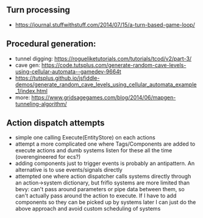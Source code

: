 ## Turn processing
- https://journal.stuffwithstuff.com/2014/07/15/a-turn-based-game-loop/

## Procedural generation:
- tunnel digging: https://rogueliketutorials.com/tutorials/tcod/v2/part-3/
- cave gen: https://code.tutsplus.com/generate-random-cave-levels-using-cellular-automata--gamedev-9664t
- https://tutsplus.github.io/jsfiddle-demos/generate_random_cave_levels_using_cellular_automata_example_1/index.html
- more: https://www.gridsagegames.com/blog/2014/06/mapgen-tunneling-algorithm/

## Action dispatch attempts
- simple one calling Execute(EntityStore) on each actions
- attempt a more complicated one where Tags/Components are added to execute actions and dumb systems listen for these all the time (overengineered for ecs?)
- adding components just to trigger events is probably an antipattern. An alternative is to use events/signals directly
- attempted one where action dispatcher calls systems directly through an action->system dictionary, but friflo systems are more limited than bevy: can't pass around parameters or pipe data between them, so can't actually pass around the action to execute. If I have to add components so they can be picked up by systems later I can just do the above approach and avoid custom scheduling of systems